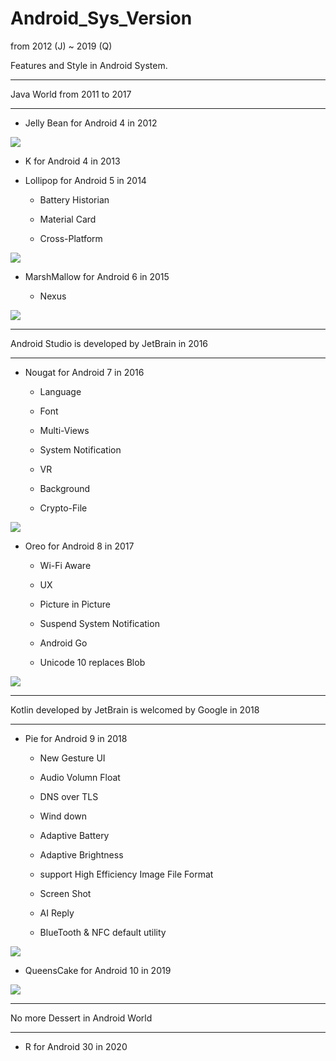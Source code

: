 # Android_Sys_Version
from 2012 (J) ~ 2019 (Q)

Features and Style in Android System.

-------------------------------------------------------------

Java World from 2011 to 2017

-------------------------------------------------------------

* Jelly Bean for Android 4 in 2012

![](https://raw.githubusercontent.com/QueenieCplusplus/Android_Sys_Version/main/J_2012(4).png)


* K for Android 4 in 2013

* Lollipop for Android 5 in 2014

  * Battery Historian
  
  * Material Card
  
  * Cross-Platform

![](https://raw.githubusercontent.com/QueenieCplusplus/Android_Sys_Version/main/L_2014(5).png)

* MarshMallow for Android 6 in 2015

  * Nexus

![](https://raw.githubusercontent.com/QueenieCplusplus/Android_Sys_Version/main/M_2015(6).png)

-------------------------------------------------------------

Android Studio is developed by JetBrain in 2016

-------------------------------------------------------------

* Nougat for Android 7 in 2016

  * Language
  
  * Font
  
  * Multi-Views
  
  * System Notification
  
  * VR
  
  * Background
  
  * Crypto-File

![](https://raw.githubusercontent.com/QueenieCplusplus/Android_Sys_Version/main/N_2016(7).png)

* Oreo for Android 8 in 2017

  * Wi-Fi Aware
  
  * UX

  * Picture in Picture

  * Suspend System Notification
  
  * Android Go
  
  * Unicode 10 replaces Blob

![](https://raw.githubusercontent.com/QueenieCplusplus/Android_Sys_Version/main/O_2017(8).png)

-------------------------------------------------------------

Kotlin developed by JetBrain is welcomed by Google in 2018

-------------------------------------------------------------

* Pie for Android 9 in 2018

   * New Gesture UI
   
   * Audio Volumn Float
   
   * DNS over TLS
   
   * Wind down
   
   * Adaptive Battery
   
   * Adaptive Brightness
   
   * support High Efficiency Image File Format
   
   * Screen Shot
   
   * AI Reply
   
   * BlueTooth & NFC default utility

![](https://raw.githubusercontent.com/QueenieCplusplus/Android_Sys_Version/main/P_2018(9).png)

* QueensCake for Android 10 in 2019

![](https://raw.githubusercontent.com/QueenieCplusplus/Android_Sys_Version/main/Q_2019(10).png)

-------------------------------------------------------------

No more Dessert in Android World

-------------------------------------------------------------

* R for Android 30 in 2020
